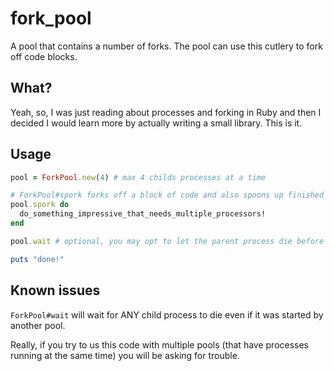fork_pool
=========

A pool that contains a number of forks. The pool can use this cutlery to fork off code blocks.

What?
-----

Yeah, so, I was just reading about processes and forking in Ruby and then I decided I would learn more by actually
writing a small library. This is it.

Usage
-----

```ruby
pool = ForkPool.new(4) # max 4 childs processes at a time

# ForkPool#spork forks off a block of code and also spoons up finished processes.
pool.spork do
  do_something_impressive_that_needs_multiple_processors!
end

pool.wait # optional, you may opt to let the parent process die before its childs. Your choice.

puts "done!"
```

Known issues
------------

```ForkPool#wait``` will wait for ANY child process to die even if it was started by another pool.

Really, if you try to us this code with multiple pools (that have processes running at the same time) you will be asking for trouble.
